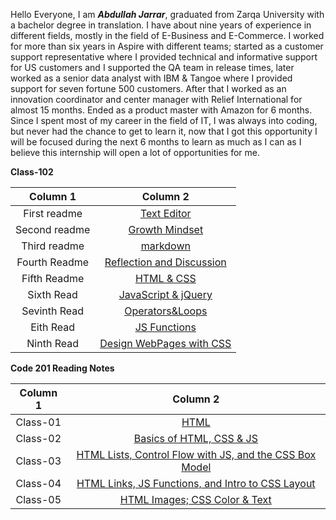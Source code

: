 Hello Everyone,	
I am ***Abdullah Jarrar***, graduated from Zarqa University with a bachelor degree in translation. I have about nine years of experience in different fields, mostly in the field of E-Business and E-Commerce.
I worked for more than six years in Aspire with different teams; started as a customer support representative where I provided technical and informative support for US customers and I supported the QA team in release times, later worked as a senior data analyst with IBM & Tangoe where I provided support for seven fortune 500 customers.
After that I worked as an innovation coordinator and center manager with Relief International for almost 15 months. Ended as a product master with Amazon for 6 months. 
Since I spent most of my career in the field of IT, I was always into coding, but never had the chance to get to learn it, now that I got this opportunity I will be focused during the next 6 months to learn as much as I can as I believe this internship will open a lot of opportunities for me.
 
 **Class-102**

| Column 1     | Column 2     |
| :-------:     | :----------: |
|First readme  | [Text Editor](https://ajarrarjo.github.io/reading-notes/read_1) |
|Second readme| [Growth Mindset](https://ajarrarjo.github.io/reading-notes/read) |
|Third readme| [markdown](https://ajarrarjo.github.io/reading-notes/markdown) |
|Fourth Readme| [Reflection and Discussion](Reflection_and_Discussion.md) |
|Fifth Readme| [HTML & CSS](HTML_reaed.md) |
|Sixth Read| [JavaScript & jQuery](JavaScript.md) |
|Sevinth Read|[Operators&Loops](Operators&Loops.md) |
|Eith Read|[JS Functions](JSFunctions.md) |
|Ninth Read|[Design WebPages with CSS](DesignWebPagewithCSS.md) |



**Code 201 Reading Notes**

| Column 1     | Column 2     |
| :-------:     | :----------: |
|Class-01  | [HTML](HTML.md) |
|Class-02  | [Basics of HTML, CSS & JS](class-02.md) |
|Class-03  | [HTML Lists, Control Flow with JS, and the CSS Box Model](class-03.md) |
|Class-04  | [HTML Links, JS Functions, and Intro to CSS Layout](class-04.md) |
|Class-05  | [HTML Images; CSS Color & Text](Class-05.md) |